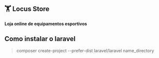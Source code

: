 ## 🏋 Locus Store

<h4>Loja online de equipamentos esportivos</h4>

## Como instalar o laravel

<blockquote>composer create-project --prefer-dist laravel/laravel name_directory</blockquote>